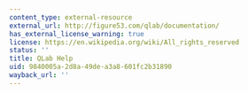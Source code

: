 ```yaml
---
content_type: external-resource
external_url: http://figure53.com/qlab/documentation/
has_external_license_warning: true
license: https://en.wikipedia.org/wiki/All_rights_reserved
status: ''
title: QLab Help
uid: 9840005a-2d8a-49de-a3a8-601fc2b31890
wayback_url: ''
---
```

